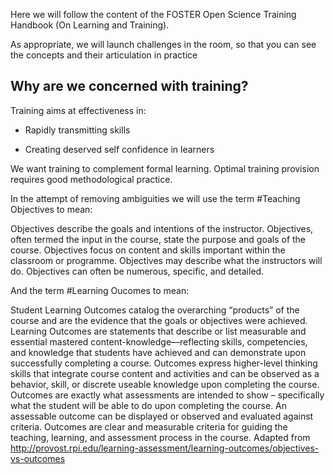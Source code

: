 Here we will follow the content of the FOSTER Open Science Training Handbook (On Learning and Training).

As appropriate, we will launch challenges in the room, so that you can see the concepts and their articulation in practice


## Why are we concerned with training?

Training aims at effectiveness in:

- Rapidly transmitting skills 

- Creating deserved self confidence in learners

We want training to complement formal learning. Optimal training provision requires good methodological practice.

In the attempt of removing ambiguities we will use the term #Teaching Objectives to mean:

Objectives describe the goals and intentions of the instructor.
Objectives, often termed the input in the course, state the purpose and goals of the course.
Objectives focus on content and skills important within the classroom or programme.
Objectives may describe what the instructors will do.
Objectives can often be numerous, specific, and detailed.

And the term #Learning Oucomes to mean:

Student Learning Outcomes catalog the overarching “products” of the course and are the evidence that the goals or objectives were achieved.
Learning Outcomes are statements that describe or list measurable and essential mastered content-knowledge—reflecting skills, competencies, and knowledge that students have achieved and can demonstrate upon successfully completing a course.
Outcomes express higher-level thinking skills that integrate course content and activities and can be observed as a behavior, skill, or discrete useable knowledge upon completing the course.
Outcomes are exactly what assessments are intended to show – specifically what the student will be able to do upon completing the course.
An assessable outcome can be displayed or observed and evaluated against criteria.
Outcomes are clear and measurable criteria for guiding the teaching, learning, and assessment process in the course.
Adapted from http://provost.rpi.edu/learning-assessment/learning-outcomes/objectives-vs-outcomes



